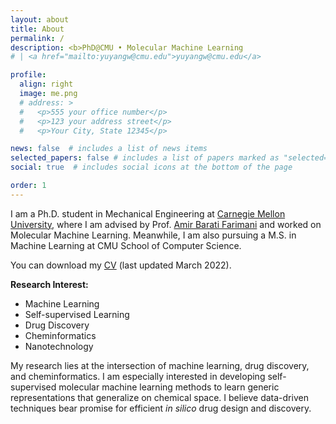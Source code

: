 ```yaml
---
layout: about
title: About
permalink: /
description: <b>PhD@CMU • Molecular Machine Learning 
# | <a href="mailto:yuyangw@cmu.edu">yuyangw@cmu.edu</a>

profile:
  align: right
  image: me.png
  # address: >
  #   <p>555 your office number</p>
  #   <p>123 your address street</p>
  #   <p>Your City, State 12345</p>

news: false  # includes a list of news items
selected_papers: false # includes a list of papers marked as "selected={true}"
social: true  # includes social icons at the bottom of the page

order: 1
---
```


I am a Ph.D. student in Mechanical Engineering at <a href="https://www.cmu.edu/">Carnegie Mellon University</a>, where I am advised by Prof. <a href="https://www.meche.engineering.cmu.edu/directory/bios/barati-farimani-amir.html">Amir Barati Farimani</a> and worked on Molecular Machine Learning. Meanwhile, I am also pursuing a M.S. in Machine Learning at CMU School of Computer Science. 

You can download my <a href="/assets/pdf/Yuyang_Wang_Resume.pdf">CV</a> (last updated March 2022).

<b>Research Interest: </b>
- Machine Learning
- Self-supervised Learning
- Drug Discovery
- Cheminformatics
- Nanotechnology

My research lies at the intersection of machine learning, drug discovery, and cheminformatics. I am especially interested in developing self-supervised molecular machine learning methods to learn generic representations that generalize on chemical space. I believe data-driven techniques bear promise for efficient <i>in silico</i> drug design and discovery. 